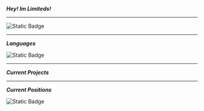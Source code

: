 ***Hey! Im Limiteds!***
<hr>
<img alt="Static Badge" src="https://img.shields.io/badge/Discord-@imlimiteds-purple">

<hr>

***Languages***

<img alt="Static Badge"
src="https://img.shields.io/badge/2_Years-Python-Dark_Green">

<hr> 


***Current Projects***



<hr>

***Current Positions***

<img alt="Static Badge"
src="https://img.shields.io/badge/Senior_Support-ERM-Red">





